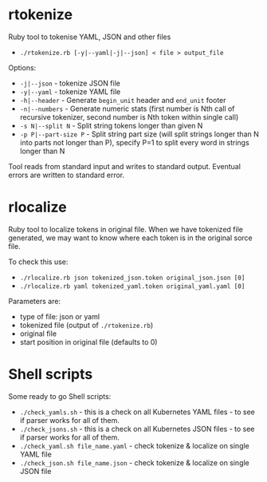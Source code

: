 # rtokenize
Ruby tool to tokenise YAML, JSON and other files
- `./rtokenize.rb [-y|--yaml|-j|--json] < file > output_file`

Options:
- `-j|--json` - tokenize JSON file
- `-y|--yaml` - tokenize YAML file
- `-h|--header` - Generate `begin_unit` header and `end_unit` footer
- `-n|--numbers` - Generate numeric stats (first number is Nth call of recursive tokenizer, second number is Nth token within single call)
- `-s N|--split N` - Split string tokens longer than given N
- `-p P|--part-size P` - Split string part size (will split strings longer than N into parts not longer than P), specify P=1 to split every word in strings longer than N

Tool reads from standard input and writes to standard output.
Eventual errors are written to standard error.

# rlocalize
Ruby tool to localize tokens in original file.
When we have tokenized file generated, we may want to know where each token is in the original sorce file.

To check this use:
- `./rlocalize.rb json tokenized_json.token original_json.json [0]`
- `./rlocalize.rb yaml tokenized_yaml.token original_yaml.yaml [0]`

Parameters are: 
- type of file: json or yaml
- tokenized file (output of `./rtokenize.rb`)
- original file
- start position in original file (defaults to 0)

# Shell scripts
Some ready to go Shell scripts:
- `./check_yamls.sh` - this is a check on all Kubernetes YAML files - to see if parser works for all of them.
- `./check_jsons.sh` - this is a check on all Kubernetes JSON files - to see if parser works for all of them.
- `./check_yaml.sh file_name.yaml` - check tokenize & localize on single YAML file
- `./check_json.sh file_name.json` - check tokenize & localize on single JSON file

